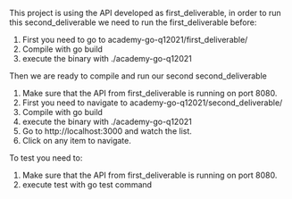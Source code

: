This project is using the API developed as first_deliverable, in order to run this second_deliverable we need to run the first_deliverable before:
1. First you need to go to academy-go-q12021/first_deliverable/
2. Compile with go build 
3. execute the binary with ./academy-go-q12021

Then we are ready to compile and run our second second_deliverable
1. Make sure that the API from first_deliverable is running on port 8080.
2. First you need to navigate to academy-go-q12021/second_deliverable/
3. Compile with go build 
4. execute the binary with ./academy-go-q12021
5. Go to http://localhost:3000 and watch the list. 
6. Click on any item to navigate.

To test you need to:
1. Make sure that the API from first_deliverable is running on port 8080.
2. execute test with go test command
